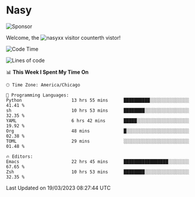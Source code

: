 # Nasy

<!--
<p align="center">
<img height="200" src="https://github-readme-stats.vercel.app/api?username=nasyxx&count_private=true&show_icons=true&theme=dracula&include_all_commits=true"/>
<img height="200" src="https://github-readme-stats.vercel.app/api/top-langs/?username=nasyxx&theme=dracula&hide=html,jupyter+notebook&count_private=true&show_icons=true"/>
</p>

  
----------------
-->

![Sponsor](https://img.shields.io/static/v1.svg?label=Sponsor&message=%E2%9D%A4&logo=GitHub&style=flat&color=pink)
 
Welcome, the ![nasyxx visitor counter](https://count.getloli.com/get/@nasyxx?theme=rule34)th vistor!
 
<!--START_SECTION:waka-->
![Code Time](http://img.shields.io/badge/Code%20Time-3%2C287%20hrs%204%20mins-blue)

![Lines of code](https://img.shields.io/badge/From%20Hello%20World%20I%27ve%20Written-6.2%20million%20lines%20of%20code-blue)

📊 **This Week I Spent My Time On** 

```text
🕑︎ Time Zone: America/Chicago

💬 Programming Languages: 
Python                   13 hrs 55 mins      ██████████░░░░░░░░░░░░░░░   41.41 % 
sh                       10 hrs 53 mins      ████████░░░░░░░░░░░░░░░░░   32.35 % 
YAML                     6 hrs 42 mins       █████░░░░░░░░░░░░░░░░░░░░   19.92 % 
Org                      48 mins             █░░░░░░░░░░░░░░░░░░░░░░░░   02.38 % 
TOML                     29 mins             ░░░░░░░░░░░░░░░░░░░░░░░░░   01.48 % 

🔥 Editors: 
Emacs                    22 hrs 45 mins      █████████████████░░░░░░░░   67.65 % 
Zsh                      10 hrs 53 mins      ████████░░░░░░░░░░░░░░░░░   32.35 % 
```


 Last Updated on 19/03/2023 08:27:44 UTC
<!--END_SECTION:waka-->

<!-- ![visitors](https://visitor-badge.laobi.icu/badge?page_id=nasyxx.nasyxx) -->
